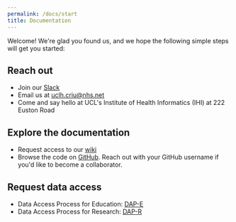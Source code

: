 ```yaml
---
permalink: /docs/start
title: Documentation
---
```

Welcome! We're glad you found us, and we hope the following simple steps will get you started:

## Reach out

* Join our [Slack](https://join.slack.com/t/safehr-community/shared_invite/zt-2u0fbklhz-pcg4wGR~s1aXWbLEsqjUKg)
* Email us at [uclh.criu@nhs.net](mailto:uclh.criu@nhs.net)
* Come and say hello at UCL's Institute of Health Informatics (IHI) at 222 Euston Road

## Explore the documentation

* Request access to our [wiki](https://uclh.slab.com/public/topics/safehr-ljd88xi3)
* Browse the code on [GitHub](https://github.com/safehr-data). Reach out with your GitHub username if you'd like to become a collaborator.

## Request data access

* Data Access Process for Education: [DAP-E](dap-education)
* Data Access Process for Research: [DAP-R](dap-research)
